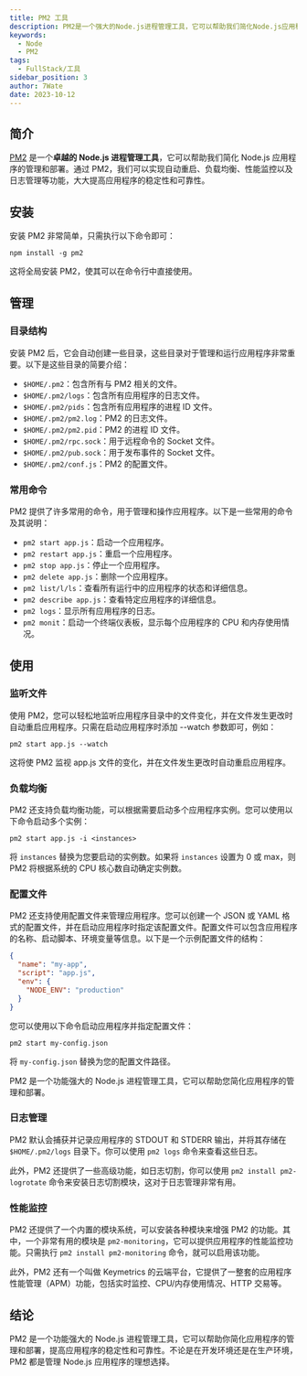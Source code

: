 ```yaml
---
title: PM2 工具
description: PM2是一个强大的Node.js进程管理工具，它可以帮助我们简化Node.js应用程序的管理和部署。
keywords:
  - Node
  - PM2
tags:
  - FullStack/工具
sidebar_position: 3
author: 7Wate
date: 2023-10-12
---
```


## 简介

[PM2](https://pm2.keymetrics.io/) 是一个**卓越的 Node.js 进程管理工具**，它可以帮助我们简化 Node.js 应用程序的管理和部署。通过 PM2，我们可以实现自动重启、负载均衡、性能监控以及日志管理等功能，大大提高应用程序的稳定性和可靠性。

## 安装

安装 PM2 非常简单，只需执行以下命令即可：

```shell
npm install -g pm2
```

这将全局安装 PM2，使其可以在命令行中直接使用。

## 管理

### 目录结构

安装 PM2 后，它会自动创建一些目录，这些目录对于管理和运行应用程序非常重要。以下是这些目录的简要介绍：

- `$HOME/.pm2`：包含所有与 PM2 相关的文件。
- `$HOME/.pm2/logs`：包含所有应用程序的日志文件。
- `$HOME/.pm2/pids`：包含所有应用程序的进程 ID 文件。
- `$HOME/.pm2/pm2.log`：PM2 的日志文件。
- `$HOME/.pm2/pm2.pid`：PM2 的进程 ID 文件。
- `$HOME/.pm2/rpc.sock`：用于远程命令的 Socket 文件。
- `$HOME/.pm2/pub.sock`：用于发布事件的 Socket 文件。
- `$HOME/.pm2/conf.js`：PM2 的配置文件。

### 常用命令

PM2 提供了许多常用的命令，用于管理和操作应用程序。以下是一些常用的命令及其说明：

- `pm2 start app.js`：启动一个应用程序。
- `pm2 restart app.js`：重启一个应用程序。
- `pm2 stop app.js`：停止一个应用程序。
- `pm2 delete app.js`：删除一个应用程序。
- `pm2 list/l/ls`：查看所有运行中的应用程序的状态和详细信息。
- `pm2 describe app.js`：查看特定应用程序的详细信息。
- `pm2 logs`：显示所有应用程序的日志。
- `pm2 monit`：启动一个终端仪表板，显示每个应用程序的 CPU 和内存使用情况。

## 使用

### 监听文件

使用 PM2，您可以轻松地监听应用程序目录中的文件变化，并在文件发生更改时自动重启应用程序。只需在启动应用程序时添加 --watch 参数即可，例如：

```shell
pm2 start app.js --watch
```

这将使 PM2 监视 app.js 文件的变化，并在文件发生更改时自动重启应用程序。

### 负载均衡

PM2 还支持负载均衡功能，可以根据需要启动多个应用程序实例。您可以使用以下命令启动多个实例：

```shell
pm2 start app.js -i <instances>
```

将 `instances` 替换为您要启动的实例数。如果将 `instances` 设置为 0 或 max，则 PM2 将根据系统的 CPU 核心数自动确定实例数。

### 配置文件

PM2 还支持使用配置文件来管理应用程序。您可以创建一个 JSON 或 YAML 格式的配置文件，并在启动应用程序时指定该配置文件。配置文件可以包含应用程序的名称、启动脚本、环境变量等信息。以下是一个示例配置文件的结构：

```json
{
  "name": "my-app",
  "script": "app.js",
  "env": {
    "NODE_ENV": "production"
  }
}
```

您可以使用以下命令启动应用程序并指定配置文件：

```shell
pm2 start my-config.json
```

将 `my-config.json` 替换为您的配置文件路径。

PM2 是一个功能强大的 Node.js 进程管理工具，它可以帮助您简化应用程序的管理和部署。

### 日志管理

PM2 默认会捕获并记录应用程序的 STDOUT 和 STDERR 输出，并将其存储在 `$HOME/.pm2/logs` 目录下。你可以使用 `pm2 logs` 命令来查看这些日志。

此外，PM2 还提供了一些高级功能，如日志切割，你可以使用 `pm2 install pm2-logrotate` 命令来安装日志切割模块，这对于日志管理非常有用。

### 性能监控

PM2 还提供了一个内置的模块系统，可以安装各种模块来增强 PM2 的功能。其中，一个非常有用的模块是 `pm2-monitoring`，它可以提供应用程序的性能监控功能。只需执行 `pm2 install pm2-monitoring` 命令，就可以启用该功能。

此外，PM2 还有一个叫做 Keymetrics 的云端平台，它提供了一整套的应用程序性能管理（APM）功能，包括实时监控、CPU/内存使用情况、HTTP 交易等。

## 结论

PM2 是一个功能强大的 Node.js 进程管理工具，它可以帮助你简化应用程序的管理和部署，提高应用程序的稳定性和可靠性。不论是在开发环境还是在生产环境，PM2 都是管理 Node.js 应用程序的理想选择。
